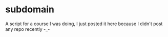 # subdomain
A script for a course I was doing, I just posted it here because I didn't post any repo recently -_-
